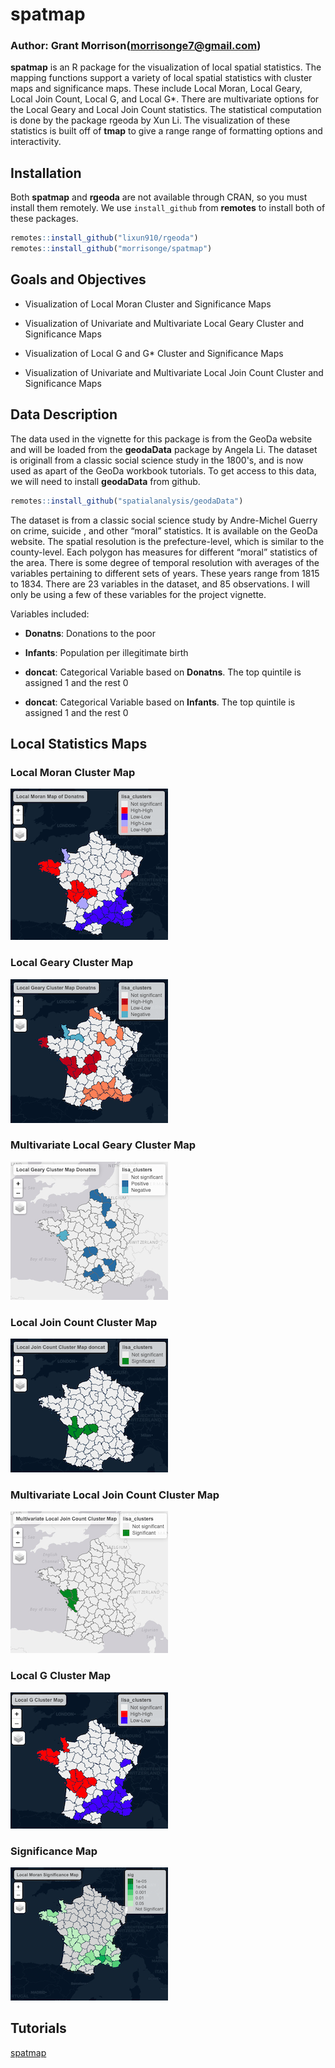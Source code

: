 # spatmap

### Author: Grant Morrison(morrisonge7@gmail.com)

**spatmap** is an R package for the visualization of local spatial statistics. The
mapping functions support a variety of local spatial statistics with cluster maps and 
significance maps. These include Local Moran, Local Geary, Local Join Count, Local G, and Local G*.
There are multivariate options for the Local Geary and Local Join Count statistics. The statistical
computation is done by the package rgeoda by Xun Li. The visualization of these statistics is built
off of **tmap** to give a range range of formatting options and interactivity.


## Installation

Both **spatmap** and **rgeoda** are not available through CRAN, so you must install them remotely. We use 
`install_github` from **remotes** to install both of these packages.

```r
remotes::install_github("lixun910/rgeoda")
remotes::install_github("morrisonge/spatmap")
```


## Goals and Objectives

- Visualization of Local Moran Cluster and Significance Maps

- Visualization of Univariate and Multivariate Local Geary Cluster and Significance Maps

- Visualization of Local G and G* Cluster and Significance Maps

- Visualization of Univariate and Multivariate Local Join Count Cluster and Significance Maps


## Data Description

The data used in the vignette for this package is from the GeoDa website and will be loaded from 
the **geodaData** package by Angela Li. The dataset is originall from a classic social science 
study in the 1800's, and is now used as apart of the GeoDa workbook tutorials. To get access 
to this data, we will need to install **geodaData** from github.

```r
remotes::install_github("spatialanalysis/geodaData")
```

The dataset is from a classic social science study by Andre-Michel Guerry on crime, suicide ,
and other “moral” statistics. It is available on the GeoDa website. The spatial resolution is the
prefecture-level, which is similar to the county-level. Each polygon has measures for different
“moral” statistics of the area. There is some degree of temporal resolution with averages of the
variables pertaining to different sets of years. These years range from 1815 to 1834. There are
23 variables in the dataset, and 85 observations. I will only be using a few of these variables
for the project vignette. 

Variables included:

- **Donatns**: Donations to the poor

- **Infants**: Population per illegitimate birth

- **doncat**: Categorical Variable based on **Donatns**. The top quintile is assigned 1 and the rest 0

- **doncat**: Categorical Variable based on **Infants**. The top quintile is assigned 1 and the rest 0


## Local Statistics Maps


### Local Moran Cluster Map

![Local Moran Map](/images/moran.png)

### Local Geary Cluster Map

![Local Geary Map](/images/geary.png)

### Multivariate Local Geary Cluster Map

![Multivariate Local Geary Map](/images/multi_geary.png)

### Local Join Count Cluster Map

![Local Join Count Map](/images/joincount.png)

### Multivariate Local Join Count Cluster Map

![Multivariate Local Join Count Map](/images/multi_joincount.png)

### Local G Cluster Map

![Local G Map](/images/g.png)

### Significance Map 

![Significance Map](/images/moran_sig.png)




## Tutorials 


[spatmap](https://github.com/morrisonge/spatmap/tree/master/Vignettes)









